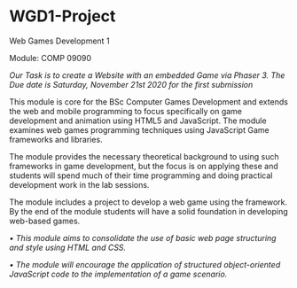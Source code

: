 # WGD1-Project

Web Games Development 1

Module: COMP 09090

*Our Task is to create a Website with an embedded Game via Phaser 3. The Due date is Saturday, November 21st 2020 for the first submission*

This module is core for the BSc Computer Games Development and extends the web and mobile programming to focus specifically on game development and animation using HTML5 and JavaScript. The module examines web games programming techniques using JavaScript Game frameworks and libraries.

The module provides the necessary theoretical background to using such frameworks in game development, but the focus is on applying these and students will spend much of their time programming and doing practical development work in the lab sessions.

The module includes a project to develop a web game using the framework. By the end of the module students will have a solid foundation in developing web-based games.

*• This module aims to consolidate the use of basic web page structuring and style using HTML and CSS.*

*• The module will encourage the application of structured object-oriented JavaScript code to the implementation of a game scenario.*
